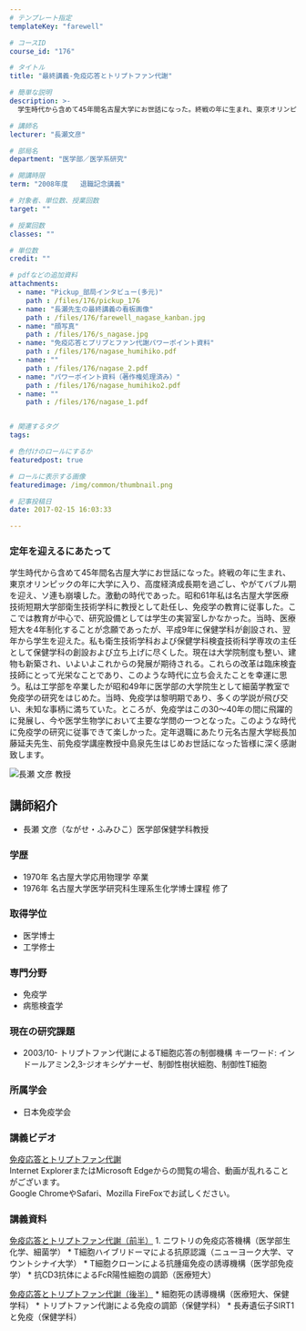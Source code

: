 ```yaml
---
# テンプレート指定
templateKey: "farewell"

# コースID
course_id: "176"

# タイトル
title: "最終講義-免疫応答とトリプトファン代謝"

# 簡単な説明
description: >-
  学生時代から含めて45年間名古屋大学にお世話になった。終戦の年に生まれ、東京オリンピックの年に大学に入り、高度経済成長期を過ごし、やがてバブル期を迎え、ソ連も崩壊した。激動の時代であった。昭和61...

# 講師名
lecturer: "長瀬文彦"

# 部局名
department: "医学部／医学系研究"

# 開講時限
term: "2008年度	退職記念講義"

# 対象者、単位数、授業回数
target: ""

# 授業回数
classes: ""

# 単位数
credit: ""

# pdfなどの追加資料
attachments: 
  - name: "Pickup_部局インタビュー(多元)" 
    path : /files/176/pickup_176
  - name: "長瀬先生の最終講義の看板画像" 
    path : /files/176/farewell_nagase_kanban.jpg
  - name: "顔写真" 
    path : /files/176/s_nagase.jpg
  - name: "免疫応答とプリプとファン代謝パワーポイント資料" 
    path : /files/176/nagase_humihiko.pdf
  - name: "" 
    path : /files/176/nagase_2.pdf
  - name: "パワーポイント資料（著作権処理済み）" 
    path : /files/176/nagase_humihiko2.pdf
  - name: "" 
    path : /files/176/nagase_1.pdf


# 関連するタグ
tags:

# 色付けのロールにするか
featuredpost: true

# ロールに表示する画像
featuredimage: /img/common/thumbnail.png

# 記事投稿日
date: 2017-02-15 16:03:33

---
```

### 定年を迎えるにあたって

学生時代から含めて45年間名古屋大学にお世話になった。終戦の年に生まれ、東京オリンピックの年に大学に入り、高度経済成長期を過ごし、やがてバブル期を迎え、ソ連も崩壊した。激動の時代であった。昭和61年私は名古屋大学医療技術短期大学部衛生技術学科に教授として赴任し、免疫学の教育に従事した。ここでは教育が中心で、研究設備としては学生の実習室しかなかった。当時、医療短大を4年制化することが念願であったが、平成9年に保健学科が創設され、翌年から学生を迎えた。私も衛生技術学科および保健学科検査技術科学専攻の主任として保健学科の創設および立ち上げに尽くした。現在は大学院制度も整い、建物も新築され、いよいよこれからの発展が期待される。これらの改革は臨床検査技師にとって光栄なことであり、このような時代に立ち会えたことを幸運に思う。私は工学部を卒業したが昭和49年に医学部の大学院生として細菌学教室で免疫学の研究をはじめた。当時、免疫学は黎明期であり、多くの学説が飛び交い、未知な事柄に満ちていた。ところが、免疫学はこの30〜40年の間に飛躍的に発展し、今や医学生物学において主要な学問の一つとなった。このような時代に免疫学の研究に従事できて楽しかった。定年退職にあたり元名古屋大学総長加藤延夫先生、前免疫学講座教授中島泉先生はじめお世話になった皆様に深く感謝致します。

![長瀬 文彦 教授](/files/176/s_nagase.jpg) 
## 講師紹介

  * 長瀬 文彦（ながせ・ふみひこ）医学部保健学科教授

### 学歴

  * 1970年 名古屋大学応用物理学 卒業
  * 1976年 名古屋大学医学研究科生理系生化学博士課程 修了

### 取得学位

  * 医学博士
  * 工学修士

### 専門分野

  * 免疫学
  * 病態検査学

### 現在の研究課題

  * 2003/10- トリプトファン代謝によるT細胞応答の制御機構
キーワード: インドールアミン2,3-ジオキシゲナーゼ、制御性樹状細胞、制御性T細胞

### 所属学会

  * 日本免疫学会
### 講義ビデオ

[免疫応答とトリプトファン代謝](http://nuvideo.media.nagoya-u.ac.jp/embed/6392abe3782d94521255e1b16a06faac2e7ff3b7)  
Internet ExplorerまたはMicrosoft Edgeからの閲覧の場合、動画が乱れることがございます。  
Google ChromeやSafari、Mozilla FireFoxでお試しください。 

### 講義資料


[免疫応答とトリプトファン代謝（前半）](/files/176/nagase_1.pdf) 
      1. ニワトリの免疫応答機構（医学部生化学、細菌学） 
          * T細胞ハイブリドーマによる抗原認識（ニューヨーク大学、マウントシナイ大学） 
              * T細胞クローンによる抗腫瘍免疫の誘導機構（医学部免疫学） 
                  * 抗CD3抗体によるFcR陽性細胞の調節（医療短大）  

[免疫応答とトリプトファン代謝（後半）](/files/176/nagase_2.pdf) 
                      * 細胞死の誘導機構（医療短大、保健学科） 
                          * トリプトファン代謝による免疫の調節（保健学科） 
                              * 長寿遺伝子SIRT1と免疫（保健学科） 